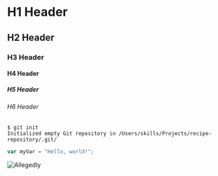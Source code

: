 # H1 Header #
## H2 Header ##
### H3 Header ###
#### H4 Header ####
##### H5 Header #####
###### H6 Header ######

```
$ git init
Initialized empty Git repository in /Users/skills/Projects/recipe-repository/.git/
```

``` javascript
var myVar = "Hello, world!";
```
![Allegedly](https://images.fineartamerica.com/images/artworkimages/mediumlarge/3/3-allegedly-ostrich-retro-shirt-ostrich-lover-gift-idea-orange-pieces.jpg)

